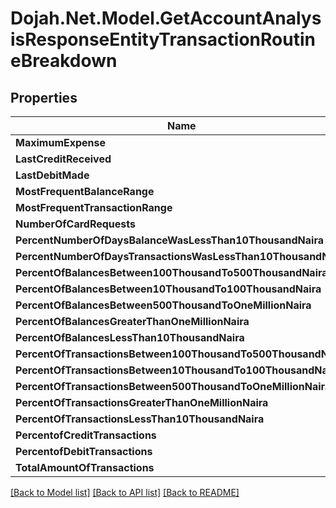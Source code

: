# Dojah.Net.Model.GetAccountAnalysisResponseEntityTransactionRoutineBreakdown

## Properties

Name | Type | Description | Notes
------------ | ------------- | ------------- | -------------
**MaximumExpense** | **decimal** |  | [optional] 
**LastCreditReceived** | **string** |  | [optional] 
**LastDebitMade** | **string** |  | [optional] 
**MostFrequentBalanceRange** | **string** |  | [optional] 
**MostFrequentTransactionRange** | **string** |  | [optional] 
**NumberOfCardRequests** | **decimal** |  | [optional] 
**PercentNumberOfDaysBalanceWasLessThan10ThousandNaira** | **decimal** |  | [optional] 
**PercentNumberOfDaysTransactionsWasLessThan10ThousandNaira** | **decimal** |  | [optional] 
**PercentOfBalancesBetween100ThousandTo500ThousandNaira** | **decimal** |  | [optional] 
**PercentOfBalancesBetween10ThousandTo100ThousandNaira** | **decimal** |  | [optional] 
**PercentOfBalancesBetween500ThousandToOneMillionNaira** | **decimal** |  | [optional] 
**PercentOfBalancesGreaterThanOneMillionNaira** | **decimal** |  | [optional] 
**PercentOfBalancesLessThan10ThousandNaira** | **decimal** |  | [optional] 
**PercentOfTransactionsBetween100ThousandTo500ThousandNaira** | **decimal** |  | [optional] 
**PercentOfTransactionsBetween10ThousandTo100ThousandNaira** | **decimal** |  | [optional] 
**PercentOfTransactionsBetween500ThousandToOneMillionNaira** | **decimal** |  | [optional] 
**PercentOfTransactionsGreaterThanOneMillionNaira** | **decimal** |  | [optional] 
**PercentOfTransactionsLessThan10ThousandNaira** | **decimal** |  | [optional] 
**PercentofCreditTransactions** | **decimal** |  | [optional] 
**PercentofDebitTransactions** | **decimal** |  | [optional] 
**TotalAmountOfTransactions** | **decimal** |  | [optional] 

[[Back to Model list]](../README.md#documentation-for-models) [[Back to API list]](../README.md#documentation-for-api-endpoints) [[Back to README]](../README.md)

